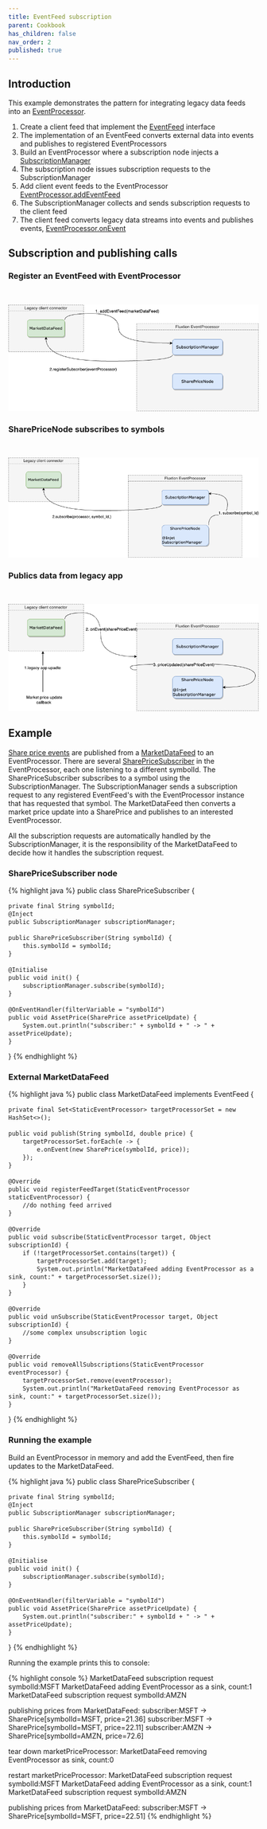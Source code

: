 ```yaml
---
title: EventFeed subscription 
parent: Cookbook
has_children: false
nav_order: 2
published: true
---
```


## Introduction
This example demonstrates the pattern for integrating legacy data feeds into an [EventProcessor]({{site.EventProcessor_link}}). 

1. Create a client feed that implement the [EventFeed]() interface
2. The implementation of an EventFeed converts external data into events and publishes to registered EventProcessors 
3. Build an EventProcessor where a subscription node injects a [SubscriptionManager]() 
4. The subscription node issues subscription requests to the SubscriptionManager
5. Add client event feeds to the EventProcessor [EventProcessor.addEventFeed]()
6. The SubscriptionManager collects and sends subscription requests to the client feed 
7. The client feed converts legacy data streams into events and publishes events, [EventProcessor.onEvent]()

## Subscription and publishing calls
### Register an EventFeed with EventProcessor
<br/> 

![](../images/subscription/subscription_register.png)


### SharePriceNode subscribes to symbols
<br/> 

![](../images/subscription/subscibe_to_symbol.png)

### Publics data from legacy app
<br/> 

![](../images/subscription/publish_data.png)

## Example

[Share price events]() are published from a [MarketDataFeed]() to an EventProcessor. There are several [SharePriceSubscriber]()
in the EventProcessor, each one listening to a different symbolId. The SharePriceSubscriber subscribes to a symbol using
the SubscriptionManager. The SubscriptionManager sends a subscription request to any registered EventFeed's with the
EventProcessor instance that has requested that symbol. The MarketDataFeed then converts a market price update into a
SharePrice and publishes to an interested EventProcessor.

All the subscription requests are automatically handled by the SubscriptionManager, it is the responsibility of the
MarketDataFeed to decide how it handles the subscription request.

### SharePriceSubscriber node

{% highlight java %}
public class SharePriceSubscriber {

    private final String symbolId;
    @Inject
    public SubscriptionManager subscriptionManager;

    public SharePriceSubscriber(String symbolId) {
        this.symbolId = symbolId;
    }

    @Initialise
    public void init() {
        subscriptionManager.subscribe(symbolId);
    }

    @OnEventHandler(filterVariable = "symbolId")
    public void AssetPrice(SharePrice assetPriceUpdate) {
        System.out.println("subscriber:" + symbolId + " -> " + assetPriceUpdate);
    }
}
{% endhighlight %}



### External MarketDataFeed

{% highlight java %}
public class MarketDataFeed implements EventFeed {

    private final Set<StaticEventProcessor> targetProcessorSet = new HashSet<>();

    public void publish(String symbolId, double price) {
        targetProcessorSet.forEach(e -> {
            e.onEvent(new SharePrice(symbolId, price));
        });
    }

    @Override
    public void registerFeedTarget(StaticEventProcessor staticEventProcessor) {
        //do nothing feed arrived
    }

    @Override
    public void subscribe(StaticEventProcessor target, Object subscriptionId) {
        if (!targetProcessorSet.contains(target)) {
            targetProcessorSet.add(target);
            System.out.println("MarketDataFeed adding EventProcessor as a sink, count:" + targetProcessorSet.size());
        }
    }

    @Override
    public void unSubscribe(StaticEventProcessor target, Object subscriptionId) {
        //some complex unsubscription logic
    }

    @Override
    public void removeAllSubscriptions(StaticEventProcessor eventProcessor) {
        targetProcessorSet.remove(eventProcessor);
        System.out.println("MarketDataFeed removing EventProcessor as sink, count:" + targetProcessorSet.size());
    }
}
{% endhighlight %}

### Running the example

Build an EventProcessor in memory and add the EventFeed, then fire updates to the MarketDataFeed.

{% highlight java %}
public class SharePriceSubscriber {

    private final String symbolId;
    @Inject
    public SubscriptionManager subscriptionManager;

    public SharePriceSubscriber(String symbolId) {
        this.symbolId = symbolId;
    }

    @Initialise
    public void init() {
        subscriptionManager.subscribe(symbolId);
    }

    @OnEventHandler(filterVariable = "symbolId")
    public void AssetPrice(SharePrice assetPriceUpdate) {
        System.out.println("subscriber:" + symbolId + " -> " + assetPriceUpdate);
    }
}
{% endhighlight %}

Running the example prints this to console:

{% highlight console %}
MarketDataFeed subscription request symbolId:MSFT
MarketDataFeed adding EventProcessor as a sink, count:1
MarketDataFeed subscription request symbolId:AMZN

publishing prices from MarketDataFeed:
subscriber:MSFT -> SharePrice[symbolId=MSFT, price=21.36]
subscriber:MSFT -> SharePrice[symbolId=MSFT, price=22.11]
subscriber:AMZN -> SharePrice[symbolId=AMZN, price=72.6]

tear down marketPriceProcessor:
MarketDataFeed removing EventProcessor as sink, count:0

restart marketPriceProcessor:
MarketDataFeed subscription request symbolId:MSFT
MarketDataFeed adding EventProcessor as a sink, count:1
MarketDataFeed subscription request symbolId:AMZN

publishing prices from MarketDataFeed:
subscriber:MSFT -> SharePrice[symbolId=MSFT, price=22.51]
{% endhighlight %}



